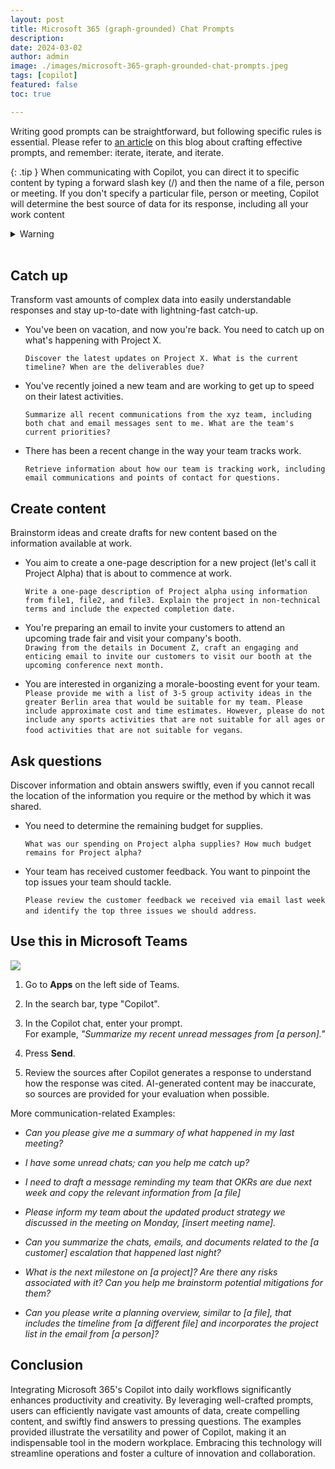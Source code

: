 ```yaml
---
layout: post
title: Microsoft 365 (graph-grounded) Chat Prompts
description: 
date: 2024-03-02
author: admin
image: ./images/microsoft-365-graph-grounded-chat-prompts.jpeg
tags: [copilot]
featured: false
toc: true

---
```


Writing good prompts can be straightforward, but following specific rules is essential. Please refer to [an article](https://aiassistant.studio/unlocking-productivity-and-creativity-harnessing-the-power-of-microsoft-365-copilot-with-good-prompts) on this blog about crafting effective prompts, and remember: iterate, iterate, and iterate.

{: .tip }
When communicating with Copilot, you can direct it to specific content by typing a forward slash key (/) and then the name of a file, person or meeting. If you don't specify a particular file, person or meeting, Copilot will determine the best source of data for its response, including all your work content

<details data-node-type="hn-details-summary"><summary>Warning</summary><div data-type="detailsContent">This document provides an overview of some features that use GPT, a powerful AI system from OpenAI that can generate text based on a given prompt. GPT is a new and evolving system, so it may produce text that is not what you expected or wanted. Please be aware that the text generated by GPT is based on data from the internet, which may contain errors or sensitive content. You should always check and verify the information before using it. Also, please note that if you make similar requests, you may not get the same text as a result.&nbsp;</div></details> 

## Catch up

Transform vast amounts of complex data into easily understandable responses and stay up-to-date with lightning-fast catch-up.

* You've been on vacation, and now you're back. You need to catch up on what's happening with Project X.
    
    `Discover the latest updates on Project X. What is the current timeline? When are the deliverables due?`
    
* You've recently joined a new team and are working to get up to speed on their latest activities.
    
    `Summarize all recent communications from the xyz team, including both chat and email messages sent to me. What are the team's current priorities?`
    
* There has been a recent change in the way your team tracks work.
    
    `Retrieve information about how our team is tracking work, including email communications and points of contact for questions.`
    

## Create content

Brainstorm ideas and create drafts for new content based on the information available at work.

* You aim to create a one-page description for a new project (let's call it Project Alpha) that is about to commence at work.
    
    `Write a one-page description of Project alpha using information from file1, file2, and file3. Explain the project in non-technical terms and include the expected completion date.`
    
* You're preparing an email to invite your customers to attend an upcoming trade fair and visit your company's booth.  
    `Drawing from the details in Document Z, craft an engaging and enticing email to invite our customers to visit our booth at the upcoming conference next month.`
    
* You are interested in organizing a morale-boosting event for your team.  
    `Please provide me with a list of 3-5 group activity ideas in the greater Berlin area that would be suitable for my team. Please include approximate cost and time estimates. However, please do not include any sports activities that are not suitable for all ages or food activities that are not suitable for vegans`*.*
    

## Ask questions

Discover information and obtain answers swiftly, even if you cannot recall the location of the information you require or the method by which it was shared.

* You need to determine the remaining budget for supplies.
    
    `What was our spending on Project alpha supplies? How much budget remains for Project alpha?`
    
* Your team has received customer feedback. You want to pinpoint the top issues your team should tackle.
    
    `Please review the customer feedback we received via email last week and identify the top three issues we should address`.
    

## Use this in Microsoft Teams

![]({{site.baseurl}}/images/clta3cs5m000009kx1xsg24ps.md/515ad0b3-9286-42e7-949d-63995a008440.png)

1. Go to **Apps** on the left side of Teams.
    
2. In the search bar, type "Copilot".
    
3. In the Copilot chat, enter your prompt.  
    For example, *"Summarize my recent unread messages from \[a person\]."*
    
4. Press **Send**.
    
5. Review the sources after Copilot generates a response to understand how the response was cited. AI-generated content may be inaccurate, so sources are provided for your evaluation when possible.
    

More communication-related Examples:

* *Can you please give me a summary of what happened in my last meeting?*
    
* *I have some unread chats; can you help me catch up?*
    
* *I need to draft a message reminding my team that OKRs are due next week and copy the relevant information from \[a file\]*
    
* *Please inform my team about the updated product strategy we discussed in the meeting on Monday, \[insert meeting name\].*
    
* *Can you summarize the chats, emails, and documents related to the \[a customer\] escalation that happened last night?*
    
* *What is the next milestone on \[a project\]? Are there any risks associated with it? Can you help me brainstorm potential mitigations for them?*
    
* *Can you please write a planning overview, similar to \[a file\], that includes the timeline from \[a different file\] and incorporates the project list in the email from \[a person\]?*
    

## Conclusion

Integrating Microsoft 365's Copilot into daily workflows significantly enhances productivity and creativity. By leveraging well-crafted prompts, users can efficiently navigate vast amounts of data, create compelling content, and swiftly find answers to pressing questions. The examples provided illustrate the versatility and power of Copilot, making it an indispensable tool in the modern workplace. Embracing this technology will streamline operations and foster a culture of innovation and collaboration.